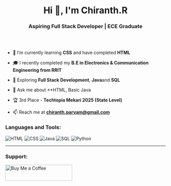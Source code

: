<h1 align="center">Hi 👋, I'm Chiranth.R</h1>
<h3 align="center">Aspiring Full Stack Developer | ECE Graduate</h3>

<br>
<br>

- 🌱 I’m currently learning **CSS** and have completed **HTML**

- 🎓 I recently completed my **B.E in Electronics & Communication Engineering from RRIT**

- 🧠 Exploring **Full Stack Development**, **Java**and **SQL**

- 💬 Ask me about **HTML, Basic Java

- 🏆 3rd Place - **Techtopia Mekari 2025 (State Level)**

- 📫 Reach me at **chiranth.parvam@gmail.com**



<h3 align="left">Languages and Tools:</h3>

![HTML](https://img.shields.io/badge/html5-%23E34F26.svg?style=flat&logo=html5&logoColor=white)
![CSS](https://img.shields.io/badge/css3-%231572B6.svg?style=flat&logo=css3&logoColor=white)
![Java](https://img.shields.io/badge/java-%23ED8B00.svg?style=flat&logo=java&logoColor=white)
![SQL](https://img.shields.io/badge/sql-%2307405e.svg?style=flat&logo=sqlite&logoColor=white)
![Python](https://img.shields.io/badge/python-3670A0?style=flat&logo=python&logoColor=ffdd54)

---

<h3 align="left">Support:</h3>
<p><a href="https://www.buymeacoffee.com/yourusername"> <img align="left" src="https://cdn.buymeacoffee.com/buttons/v2/default-yellow.png" height="50" width="210" alt="Buy Me a Coffee" /></a></p><br><br>
